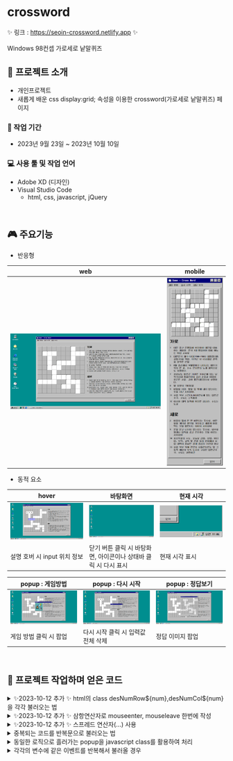 # crossword
✨ 링크 : https://seoin-crossword.netlify.app ✨  
<br>
Windows 98컨셉 가로세로 낱말퀴즈
<br>


## 📣 프로젝트 소개
- 개인프로젝트
- 새롭게 배운 css display:grid; 속성을 이용한 crossword(가로세로 낱말퀴즈) 페이지

### 📅 작업 기간
- 2023년 9월 23일 ~ 2023년 10월 10일

### 💻 사용 툴 및 작업 언어
- Adobe XD (디자인)
- Visual Studio Code
    - html, css, javascript, jQuery 

<br>

## 🎮 주요기능
- 반응형

|web|mobile|
|:---:|:---:|
|![image](./img/readme/web.png)|![image](./img/readme/mb.png)|

- 동적 요소

|hover|바탕화면|현재 시각|
|---|---|---|
|![image](./img/readme/hover.png)|![image](./img/readme/wallpapers.png)|![image](./img/readme/time.png)|
|설명 호버 시 input 위치 정보|닫기 버튼 클릭 시 바탕화면, 아이콘이나 상태바 클릭 시 다시 표시|현재 시각 표시|

|popup : 게임방법|popup : 다시 시작|popup : 정답보기|
|---|---|---|
|![image](./img/readme/how_to_play.png)|![image](./img/readme/replay.png)|![image](./img/readme/answer.png)|
|게임 방법 클릭 시 팝업|다시 시작 클릭 시 입력값 전체 삭제|정답 이미지 팝업|

<br>

## 📌 프로젝트 작업하며 얻은 코드

<details>
  <summary>✨2023-10-12 추가 ✨ html의 class desNumRow${num},desNumCol${num}을 각각 불러오는 법</summary>
  <br>

  1. 함수를 정의하고 호출
  2. 삼항연산자에 true엔 .desNumRow${num}를 false엔 .desNumCol${num}을 작성하여 함수 호출 시 인자에 true와 false를 넣어주면 된다.
  3. 전체 코드는 [여기](https://github.com/se0in/crossword/commit/034f77cb2281352720d8ac1f620d117724c783da#diff-b551d945fe1c7c18cc181e866f335cffe5fdbaaf0d45a97d96b3cede5e6e8ad2)에서 확인

      ```javascript
      function createDescriptions(count, row) {
        for (let num = 1; num <= count; num++) {
          const selector = row ? `.desNumRow${num}` : `.desNumCol${num}`;
          window[`description${row ? "Row" : "Col"}${num}`] = document.querySelector(selector);
        }
      }
      const descriptionCount = 13;//중복 미포함 설명란 최대 숫자
      createDescriptions(descriptionCount, true); // 가로
      createDescriptions(descriptionCount, false); // 세로  
      ```
</details>

<details>
  <summary>✨2023-10-12 추가 ✨ 삼항연산자로 mouseenter, mouseleave 한번에 작성</summary>
  <br>

  1. isMouseEnter를 이용하여 true와 false에 style 속성값을 넣고 변수 정의
  2. addEventListener()도 삼항연산자 이용
  3. 전체 코드는 [여기](https://github.com/se0in/crossword/commit/034f77cb2281352720d8ac1f620d117724c783da#diff-b551d945fe1c7c18cc181e866f335cffe5fdbaaf0d45a97d96b3cede5e6e8ad2)에서 확인

      ```javascript
      //mouseenter 이벤트
      //삼항 연산자를 이용한 이벤트 등록 방법
      function addMouseHandler(description, inputs, isMouseEnter) {
        const bgColor = isMouseEnter ? "#a4a4f4" : "#fff";
        const textColor = isMouseEnter ? "#fff" : "#000";
        
        description.addEventListener(isMouseEnter ? "mouseenter" : "mouseleave", function () {
          for (let input of inputs) {
            input.style.backgroundColor = bgColor;
            input.style.color = textColor;
          }
        });
      }

      //...생략

      // 이벤트 핸들러 추가
      for (let i = 0; i < allDescriptions.length; i++) {
        const description = allDescriptions[i];
        const inputList = allInputs[i];

        if (description && inputList) {
          addMouseHandler(description, inputList, true);  // Mouse Enter 이벤트 추가
          addMouseHandler(description, inputList, false); // Mouse Leave 이벤트 추가
        }
      }
      ```
</details>

<details>
  <summary>✨2023-10-12 추가 ✨ 스프레드 연산자(...) 사용</summary>
  <br>

  1. 가로(descriptionRow)와 세로(descriptionCol)를 스프레드(...)연산자 사용해 합쳐 새로운 배열 생성 
  2. allDescriptions.length는 14가 된다.
  3. 전체 코드는 [여기](https://github.com/se0in/crossword/commit/034f77cb2281352720d8ac1f620d117724c783da#diff-b551d945fe1c7c18cc181e866f335cffe5fdbaaf0d45a97d96b3cede5e6e8ad2)에서 확인

      ```javascript
      // for 사용하여 input 요소 전체 선택 (없는 요소는 null)
      const descriptionsRow = [
        descriptionRow1,
        descriptionRow3,
        descriptionRow5,
        descriptionRow7,
        descriptionRow8,
        descriptionRow9,
        descriptionRow11,
        descriptionRow12
      ];

      // 세로 description 요소 배열
      const descriptionsCol = [
        descriptionCol2,
        descriptionCol4,
        descriptionCol5,
        descriptionCol6,
        descriptionCol10,
        descriptionCol13
      ];
      // ...생략

      //가로와 세로 description 배열을 하나로 합치기
      //스프레드 연산자(...) 사용
      const allDescriptions = [...descriptionsRow, ...descriptionsCol];
      const allInputs = [...inputListsRow, ...inputListCol];

      // 이벤트 핸들러 추가
      for (let i = 0; i < allDescriptions.length; i++) {
        const description = allDescriptions[i];
        const inputList = allInputs[i];

        if (description && inputList) {
          addMouseHandler(description, inputList, true);  // Mouse Enter 이벤트 추가
          addMouseHandler(description, inputList, false); // Mouse Leave 이벤트 추가
        }
      } 
      ```
</details>

<details>
  <summary>중복되는 코드를 반복문으로 불러오는 법</summary>
  <br>

  1. html class desNum1 ~ 13을 for문으로 돌려 `[description${num}]`에 담아 불러옴
  2. html class crossword_item1-1 ~ 10-10, 을 중첩 for문 사용해`[input${row}_${col}]` 배열로 불러옴
      
    ```javascript
    // for 사용하여 input 요소 전체 선택 (없는 요소는 null)
    for (let row = 1; row <= rowCount; row++) {
      for (let col = 1; col <= colCount; col++) {
        const selector = `.crossword_item${row}-${col} input`;
        window[`input${row}_${col}`] = document.querySelector(selector);
      }
    }

    // html description 요소(1~13) 선택 
    const descriptionCount = 13; 
    for(let num = 1; num <= descriptionCount; num++){
      let selector = `.desNum${num}`;
      window[`description${num}`] = document.querySelector(selector);
    }
    ```
</details>

<details>
  <summary>동일한 로직으로 흘러가는 popup을 javascript class를 활용하여 처리</summary>
  <br>

  1. 예외적으로 버튼이 2개 있는 replay popup은 if문 사용
  2. 전체 코드는 [여기](https://github.com/se0in/crossword/commit/034f77cb2281352720d8ac1f620d117724c783da#diff-b551d945fe1c7c18cc181e866f335cffe5fdbaaf0d45a97d96b3cede5e6e8ad2)에서 확인

      ```javascript
      class PopupHandler {
        constructor() {
          const popups = [
            { name: "howToPlay", trigger: "howToPlayLi" },
            { name: "replay", trigger: "replayLi", inputs: "crossword_board" },
            { name: "answer", trigger: "answerLi" },
          ];
        // ...생략
        inputClean(name) {
          const inputs = this[`$$crossword_board`];
          inputs.forEach((input) => (input.value = ""));
          this.hidePopup(name);
        };
      }};
      ```
</details>

<details>
  <summary>각각의 변수에 같은 이벤트를 반복해서 불러올 경우</summary>
  <br>

  1. 배열로 담아 반복문으로 처리
  2. 전체 코드는 [여기](https://github.com/se0in/crossword/commit/034f77cb2281352720d8ac1f620d117724c783da#diff-b551d945fe1c7c18cc181e866f335cffe5fdbaaf0d45a97d96b3cede5e6e8ad2)에서 확인

      ```javascript
      // 배열로 정의
      const descriptions = [
        description1, description2, description3, description4, description5,
        description7, description8, description9, description10, description11,
        description12, description13
      ];

      const inputLists = [
        [input2_2, input2_3, input2_4],
        [input2_3, input3_3, input4_3, input5_3],
        [input5_3, input5_4, input5_5],
        [input5_4, input6_4, input7_4, input8_4],
        [input4_5, input4_6, input4_7, input4_8],
        [input2_8, input2_9, input2_10],
        [input7_4, input7_5, input7_6, input7_7],
        [input8_1, input8_2, input8_3, input8_4],
        [input7_7, input8_7, input9_7],
        [input8_7, input8_8, input8_9],
        [input9_6, input9_7],
        [input8_9, input9_9, input10_9]
      ];

      // for문으로 반복되는 함수 호출
      for (let i = 0; i < descriptions.length; i++) {
        const description = descriptions[i];
        const inputList = inputLists[i];
        
        addMouseEnterHandler(description, inputList);
        addMouseLeaveHandler(description, inputList);
      }
      ```                         
  </details>

